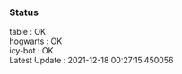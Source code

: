 ### Status


table : OK  
hogwarts : OK  
icy-bot : OK  
Latest Update : 2021-12-18 00:27:15.450056
